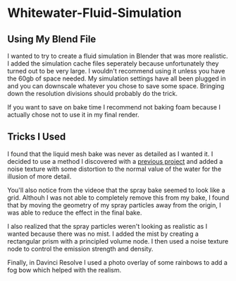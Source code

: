 # Whitewater-Fluid-Simulation

## Using My Blend File

I wanted to try to create a fluid simulation in Blender that was more realistic. I added the simulation cache files seperately because unfortunately they turned out to be very large. I wouldn't recommend using it unless you have the 60gb of space needed. My simulation settings have all been plugged in and you can downscale whatever you chose to save some space. Bringing down the resolution divisions should probably do the trick. 

If you want to save on bake time I recommend not baking foam because I actually chose not to use it in my final render.

## Tricks I Used 

I found that the liquid mesh bake was never as detailed as I wanted it. I decided to use a method I discovered with a [previous project](https://youtu.be/3oI_8MdwKiY) and added a noise texture with some distortion to the normal value of the water for the illusion of more detail. 

You'll also notice from the videoe that the spray bake seemed to look like a grid. Althouh I was not able to completely remove this from my bake, I found that by moving the geometry of my spray particles away from the origin, I was able to reduce the effect in the final bake.

I also realized that the spray particles weren't looking as realistic as I wanted because there was no mist. I added the mist by creating a rectangular prism with a principled volume node. I then used a noise texture node to control the emission strength and density.

Finally, in Davinci Resolve I used a photo overlay of some rainbows to add a fog bow which helped with the realism. 
